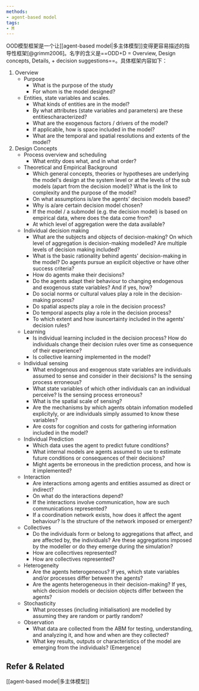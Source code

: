 ```yaml
---
methods:
- agent-based model
tags:
- M
---
```

OOD模型框架是一个让[[agent-based model|多主体模型]]变得更容易描述的指导性框架[@grimm2006]。名字的含义是==ODD+D = Overview, Design concepts, Details, + decision suggestions==。具体框架内容如下：

1. Overview
	- Purpose
		- What is the purpose of the study
		- For whom is the model designed?
	- Entities, state variables and scales. 
		- What kinds of entities are in the model?
		- By what attributes (state variables and parameters) are these entitiescharacterized?
		- What are the exogenous factors / drivers of the model?
		- If applicable, how is space included in the model?
		- What are the temporal and spatial resolutions and extents of the model?
2. Design Concepts
	- Process overview and scheduling
		- What entity does what, and in what order? 
	- Theoretical and Empirical Background
		- Which general concepts, theories or hypotheses are underlying the model's design at the system level or at the levels of the sub models (apart from the decision model)? What is the link to complexity and the purpose of the model?
		- On what assumptions is/are the agents' decision models based?
		- Why is a/are certain decision model chosen?
		- If the model / a submodel (e.g. the decision model) is based on empirical data, where does the data come from?
		- At which level of aggregation were the data available? 
	- Individual decision making
		- What are the subjects and objects of decision-making? On which level of aggregation is decision-making modelled? Are multiple levels of decision making included?
		- What is the basic rationality behind agents' decision-making in the model? Do agents pursue an explicit objective or have other success criteria?
		- How do agents make their decisions?
		- Do the agents adapt their behaviour to changing endogenous and exogenous state variables? And if yes, how?
		- Do social norms or cultural values play a role in the decision-making process?
		- Do spatial aspects play a role in the decision process?
		- Do temporal aspects play a role in the decision process?
		- To which extent and how isuncertainty included in the agents' decision rules?
	- Learning
		- Is individual learning included in the decision process? How do individuals change their decision rules over time as consequence of their experience?
		- Is collective learning implemented in the model?
	- Individual sensing
		- What endogenous and exogenous state variables are individuals assumed to sense and consider in their decisions? Is the sensing process erroneous? 
		- What state variables of which other individuals can an individual perceive? Is the sensing process erroneous? 
		- What is the spatial scale of sensing? 
		- Are the mechanisms by which agents obtain infomation modelled explicityly, or are individuals simply assumed to know these variables? 
		- Are costs for cognition and costs for gathering information included in the model?
	- Individual Prediction
		- Which data uses the agent to predict future conditions?
		- What internal models are agents assumed to use to estimate future conditions or consequences of their decisions?
		- Might agents be erroneous in the prediction process, and how is it implemented?
	- Interaction
		- Are interactions among agents and entities assumed as direct or indirect?
		- On what do the interactions depend?
		- If the interactions involve communication, how are such communications represented?
		- If a coordination network exists, how does it affect the agent behaviour? Is the structure of the network imposed or emergent?
	- Collectives
		- Do the individuals form or belong to aggregations that affect, and are affected by, the individuals? Are these aggregations imposed by the modeller or do they emerge during the simulation? 
		- How are collecrtives represented?
		- How are collectives represented?
	- Heterogeneity
		- Are the agents heterogeneous? If yes, which state variables and/or processes differ between the agents?
		- Are the agents heterogeneous in their decision-making? If yes, which decision models or decision objects differ between the agents?
	- Stochasticity
		- What processes (including initialisation) are modelled by assuming they are random or partly random? 
	- Observation
		- What data are collected from the ABM for testing, understanding, and analyzing it, and how and when are they collected? 
		- What key results, outputs or characteristics of the model are emerging from the individuals? (Emergence)
## Refer & Related
[[agent-based model|多主体模型]]
